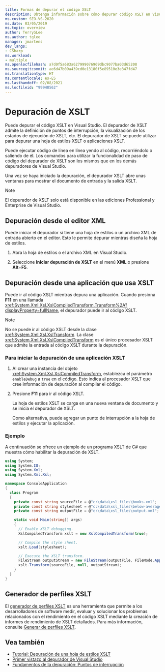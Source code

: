 ```yaml
---
title: Formas de depurar el código XSLT
description: Obtenga información sobre cómo depurar código XSLT en Visual Studio mediante el depurador de XSLT para ejecutar paso a paso el código, establecer puntos de interrupción y ver los estados de ejecución de XSLT.
ms.custom: SEO-VS-2020
ms.date: 03/05/2019
ms.topic: overview
author: TerryGLee
ms.author: tglee
manager: jmartens
dev_langs:
- CSharp
ms.workload:
- multiple
ms.openlocfilehash: a7d0f5a683a627999076969dbc9077ba03d65208
ms.sourcegitcommit: ae6d47b09a439cd0e13180f5e89510e3e347fd47
ms.translationtype: HT
ms.contentlocale: es-ES
ms.lasthandoff: 02/08/2021
ms.locfileid: "99948562"
---
```

# <a name="debugging-xslt"></a>Depuración de XSLT

Puede depurar el código XSLT en Visual Studio. El depurador de XSLT admite la definición de puntos de interrupción, la visualización de los estados de ejecución de XSLT, etc. El depurador de XSLT se puede utilizar para depurar una hoja de estilos XSLT o aplicaciones XSLT.

Puede ejecutar código de línea en línea yendo al código, recorriéndolo o saliendo de él. Los comandos para utilizar la funcionalidad de paso de código del depurador de XSLT son los mismos que en los demás depuradores de Visual Studio.

Una vez se haya iniciado la depuración, el depurador XSLT abre unas ventanas para mostrar el documento de entrada y la salida XSLT.

> [!NOTE]
> El depurador de XSLT solo está disponible en las ediciones Professional y Enterprise de Visual Studio.

## <a name="debug-from-the-xml-editor"></a>Depuración desde el editor XML

Puede iniciar el depurador si tiene una hoja de estilos o un archivo XML de entrada abierto en el editor. Esto le permite depurar mientras diseña la hoja de estilos.

1. Abra la hoja de estilos o el archivo XML en Visual Studio.

1. Seleccione **Iniciar depuración de XSLT** en el menú **XML** o presione **Alt**+**F5**.

## <a name="debug-from-an-app-that-uses-xslt"></a>Depuración desde una aplicación que usa XSLT

Puede ir al código XSLT mientras depura una aplicación. Cuando presiona **F11** en una llamada <xref:System.Xml.Xsl.XslCompiledTransform.Transform%2A?displayProperty=fullName>, el depurador puede ir al código XSLT.

> [!NOTE]
> No se puede ir al código XSLT desde la clase <xref:System.Xml.Xsl.XslTransform>. La clase <xref:System.Xml.Xsl.XslCompiledTransform> es el único procesador XSLT que admite la entrada al código XSLT durante la depuración.

### <a name="to-start-debugging-an-xslt-application"></a>Para iniciar la depuración de una aplicación XSLT

1. Al crear una instancia del objeto <xref:System.Xml.Xsl.XslCompiledTransform>, establezca el parámetro `enableDebug` a `true` en el código. Esto indica al procesador XSLT que cree información de depuración al compilar el código.

1. Presione **F11** para ir al código XSLT.

   La hoja de estilos XSLT se carga en una nueva ventana de documento y se inicia el depurador de XSLT.

   Como alternativa, puede agregar un punto de interrupción a la hoja de estilos y ejecutar la aplicación.

### <a name="example"></a>Ejemplo

A continuación se ofrece un ejemplo de un programa XSLT de C# que muestra cómo habilitar la depuración de XSLT.

```csharp
using System;
using System.IO;
using System.Xml;
using System.Xml.Xsl;

namespace ConsoleApplication
{
  class Program
  {
    private const string sourceFile = @"c:\data\xsl_files\books.xml";
    private const string stylesheet = @"c:\data\xsl_files\below-average.xsl";
    private const string outputFile = @"c:\data\xsl_files\output.xml";

    static void Main(string[] args)
    {
      // Enable XSLT debugging.
      XslCompiledTransform xslt = new XslCompiledTransform(true);

      // Compile the style sheet.
      xslt.Load(stylesheet);

      // Execute the XSLT transform.
      FileStream outputStream = new FileStream(outputFile, FileMode.Append);
      xslt.Transform(sourceFile, null, outputStream);
    }
  }
}
```

## <a name="xslt-profiler"></a>Generador de perfiles XSLT

El [generador de perfiles XSLT](../xml-tools/xslt-profiler.md) es una herramienta que permite a los desarrolladores de software medir, evaluar y solucionar los problemas relacionados con el rendimiento en el código XSLT mediante la creación de informes de rendimiento de XSLT detallados. Para más información, consulte [Generar de perfiles XSLT](../xml-tools/xslt-profiler.md).

## <a name="see-also"></a>Vea también

- [Tutorial: Depuración de una hoja de estilos XSLT](../xml-tools/walkthrough-debug-an-xslt-style-sheet.md)
- [Primer vistazo al depurador de Visual Studio](../debugger/debugger-feature-tour.md)
- [Fundamentos de la depuración: Puntos de interrupción](../debugger/using-breakpoints.md)
